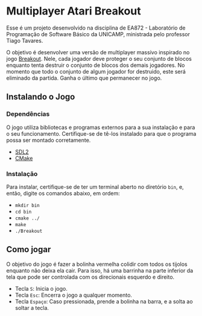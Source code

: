 # Multiplayer Atari Breakout

Esse é um projeto desenvolvido na disciplina de EA872 - Laboratório de Programação de Software Básico da UNICAMP, ministrada pelo professor Tiago Tavares.

O objetivo é desenvolver uma versão de multiplayer massivo inspirado no jogo [Breakout](https://en.wikipedia.org/wiki/Breakout_(video_game)). Nele, cada jogador deve proteger o seu conjunto de blocos enquanto tenta destruir o conjunto de blocos dos demais jogadores. No momento que todo o conjunto de algum jogador for destruido, este será eliminado da partida. Ganha o último que permanecer no jogo.

## Instalando o Jogo

### Dependências

O jogo utiliza bibliotecas e programas externos para a sua instalação e para o seu funcionamento. Certifique-se de tê-los instalado para que o programa possa ser montado corretamente.

- [SDL2](https://www.libsdl.org/download-2.0.php)
- [CMake](https://cmake.org/)

### Instalação

Para instalar, certifique-se de ter um terminal aberto no diretório ```bin```, e, então, digite os comandos abaixo, em ordem:

- ```mkdir bin```
- ```cd bin```
- ```cmake ../```
- ```make```
- ```./Breakout```

## Como jogar

O objetivo do jogo é fazer a bolinha vermelha colidir com todos os tijolos enquanto não deixa ela cair. Para isso, há uma barrinha na parte inferior da tela que pode ser controlada com os direcionais esquerdo e direito.
- Tecla ```S```: Inicia o jogo.
- Tecla ```Esc```: Encerra o jogo a qualquer momento.
- Tecla ```Espaço```: Caso pressionada, prende a bolinha na barra, e a solta ao soltar a tecla.